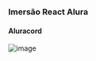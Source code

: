 ### Imersão React Alura 

#### Aluracord

![image](https://user-images.githubusercontent.com/40704890/151688087-983487b4-e00e-479b-bb9d-62ca240eff63.png)


<!-- <div align="center">
<img src="https://user-images.githubusercontent.com/40704890/151688087-983487b4-e00e-479b-bb9d-62ca240eff63.png" width="700px" />
</div> -->